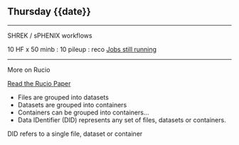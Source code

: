 ## Thursday {{date}}
-------------------------------------------------
SHREK / sPHENIX workflows

10 HF x 50 minb : 10 pileup : reco
[Jobs still running](https://panda-doma.cern.ch/tasks/?jeditaskid=131780|131779|131781|131772|131752|131751)

-------------------------------------------------
More on Rucio

[Read the Rucio Paper](https://link.springer.com/article/10.1007/s41781-019-0026-3)

- Files are grouped into datasets
- Datasets are grouped into containers
- Containers can be grouped into containers...
- Data IDentifier (DID) represents any set of files, datasets or containers.

DID refers to a single file, dataset or container



